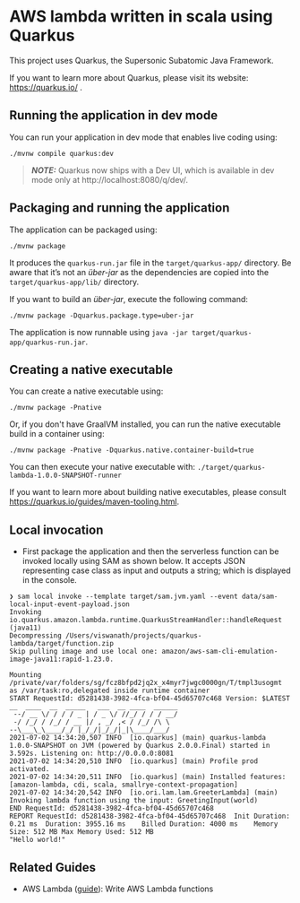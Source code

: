 # AWS lambda written in scala using Quarkus

This project uses Quarkus, the Supersonic Subatomic Java Framework.

If you want to learn more about Quarkus, please visit its website: https://quarkus.io/ .

## Running the application in dev mode

You can run your application in dev mode that enables live coding using:
```shell script
./mvnw compile quarkus:dev
```

> **_NOTE:_**  Quarkus now ships with a Dev UI, which is available in dev mode only at http://localhost:8080/q/dev/.

## Packaging and running the application

The application can be packaged using:
```shell script
./mvnw package
```
It produces the `quarkus-run.jar` file in the `target/quarkus-app/` directory.
Be aware that it’s not an _über-jar_ as the dependencies are copied into the `target/quarkus-app/lib/` directory.

If you want to build an _über-jar_, execute the following command:
```shell script
./mvnw package -Dquarkus.package.type=uber-jar
```

The application is now runnable using `java -jar target/quarkus-app/quarkus-run.jar`.

## Creating a native executable

You can create a native executable using: 
```shell script
./mvnw package -Pnative
```

Or, if you don't have GraalVM installed, you can run the native executable build in a container using: 
```shell script
./mvnw package -Pnative -Dquarkus.native.container-build=true
```

You can then execute your native executable with: `./target/quarkus-lambda-1.0.0-SNAPSHOT-runner`

If you want to learn more about building native executables, please consult https://quarkus.io/guides/maven-tooling.html.

## Local invocation 

- First package the application and then the serverless function can be invoked locally using SAM as shown below.
It accepts JSON representing case class as input and outputs a string; which is displayed in the console.  

```docker
❯ sam local invoke --template target/sam.jvm.yaml --event data/sam-local-input-event-payload.json
Invoking io.quarkus.amazon.lambda.runtime.QuarkusStreamHandler::handleRequest (java11)
Decompressing /Users/viswanath/projects/quarkus-lambda/target/function.zip
Skip pulling image and use local one: amazon/aws-sam-cli-emulation-image-java11:rapid-1.23.0.

Mounting /private/var/folders/sg/fcz8bfpd2jq2x_x4myr7jwgc0000gn/T/tmpl3usogmt as /var/task:ro,delegated inside runtime container
START RequestId: d5281438-3982-4fca-bf04-45d65707c468 Version: $LATEST
__  ____  __  _____   ___  __ ____  ______
 --/ __ \/ / / / _ | / _ \/ //_/ / / / __/
 -/ /_/ / /_/ / __ |/ , _/ ,< / /_/ /\ \
--\___\_\____/_/ |_/_/|_/_/|_|\____/___/
2021-07-02 14:34:20,507 INFO  [io.quarkus] (main) quarkus-lambda 1.0.0-SNAPSHOT on JVM (powered by Quarkus 2.0.0.Final) started in 3.592s. Listening on: http://0.0.0.0:8081
2021-07-02 14:34:20,510 INFO  [io.quarkus] (main) Profile prod activated.
2021-07-02 14:34:20,511 INFO  [io.quarkus] (main) Installed features: [amazon-lambda, cdi, scala, smallrye-context-propagation]
2021-07-02 14:34:20,542 INFO  [io.ori.lam.lam.GreeterLambda] (main) Invoking lambda function using the input: GreetingInput(world)
END RequestId: d5281438-3982-4fca-bf04-45d65707c468
REPORT RequestId: d5281438-3982-4fca-bf04-45d65707c468	Init Duration: 0.21 ms	Duration: 3955.16 ms	Billed Duration: 4000 ms	Memory Size: 512 MB	Max Memory Used: 512 MB
"Hello world!"
```

## Related Guides

- AWS Lambda ([guide](https://quarkus.io/guides/amazon-lambda)): Write AWS Lambda functions
